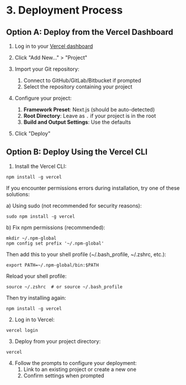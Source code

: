 # 3. Deployment Process

## Option A: Deploy from the Vercel Dashboard

1. Log in to your [Vercel dashboard](https://vercel.com/dashboard)
2. Click "Add New..." > "Project"
3. Import your Git repository:
   1. Connect to GitHub/GitLab/Bitbucket if prompted
   2. Select the repository containing your project

4. Configure your project:
   1. **Framework Preset**: Next.js (should be auto-detected)
   2. **Root Directory**: Leave as `.` if your project is in the root
   3. **Build and Output Settings**: Use the defaults

5. Click "Deploy"

## Option B: Deploy Using the Vercel CLI

1. Install the Vercel CLI:
```shellscript
npm install -g vercel
```

If you encounter permissions errors during installation, try one of these solutions:

a) Using sudo (not recommended for security reasons):
```shellscript
sudo npm install -g vercel
```

b) Fix npm permissions (recommended):
```shellscript
mkdir ~/.npm-global
npm config set prefix '~/.npm-global'
```

Then add this to your shell profile (~/.bash_profile, ~/.zshrc, etc.):
```shellscript
export PATH=~/.npm-global/bin:$PATH
```

Reload your shell profile:
```shellscript
source ~/.zshrc  # or source ~/.bash_profile
```

Then try installing again:
```shellscript
npm install -g vercel
```

2. Log in to Vercel:
```shellscript
vercel login
```

3. Deploy from your project directory:
```shellscript
vercel
```

4. Follow the prompts to configure your deployment:
   1. Link to an existing project or create a new one
   2. Confirm settings when prompted
